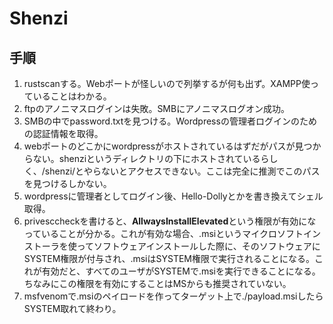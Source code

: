 # Shenzi

## 手順
1. rustscanする。Webポートが怪しいので列挙するが何も出ず。XAMPP使っていることはわかる。
2. ftpのアノニマスログインは失敗。SMBにアノニマスログオン成功。
3. SMBの中でpassword.txtを見つける。Wordpressの管理者ログインのための認証情報を取得。
4. webポートのどこかにwordpressがホストされているはずだがパスが見つからない。shenziというディレクトリの下にホストされているらしく、<IP>/shenzi/とやらないとアクセスできない。ここは完全に推測でこのパスを見つけるしかない。
5. wordpressに管理者としてログイン後、Hello-Dollyとかを書き換えてシェル取得。
6. privesccheckを書けると、**AllwaysInstallElevated**という権限が有効になっていることが分かる。これが有効な場合、.msiというマイクロソフトインストーラを使ってソフトウェアインストールした際に、そのソフトウェアにSYSTEM権限が付与され、.msiはSYSTEM権限で実行されることになる。これが有効だと、すべてのユーザがSYSTEMで.msiを実行できることになる。ちなみにこの権限を有効にすることはMSからも推奨されていない。
7. msfvenomで.msiのペイロードを作ってターゲット上で./payload.msiしたらSYSTEM取れて終わり。